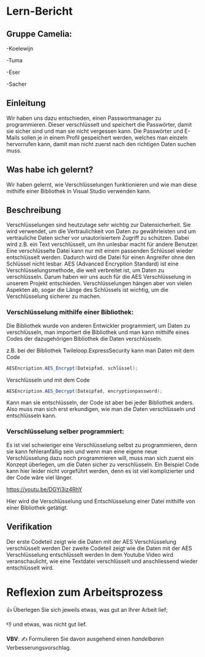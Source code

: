 # Lern-Bericht

## Gruppe Camelia:

-Koelewijn

-Tuma

-Eser

-Sacher

## Einleitung

Wir haben uns dazu entschieden, einen Passwortmanager zu programmieren. Dieser verschlüsselt und speichert die Passwörter, damit sie sicher sind und man sie nicht vergessen kann. Die Passwörter und E-Mails sollen je in einem Profil gespeichert werden, welches man einzeln hervorrufen kann, damit man nicht zuerst nach den richtigen Daten suchen muss.

## Was habe ich gelernt?

Wir haben gelernt, wie Verschlüsselungen funktionieren und wie man diese mithilfe einer Bibliothek in Visual Studio verwenden kann.

## Beschreibung

Verschlüsselungen sind heutzutage sehr wichtig zur Datensicherheit. Sie wird verwendet, um die Vertraulichkeit von Daten zu gewährleisten und um vertrauliche Daten sicher vor unautorisiertem Zugriff zu schützen. Dabei wird z.B. ein Text verschlüsselt, um ihn unlesbar macht für andere Benutzer. Eine verschlüsselte Datei kann nur mit einem passenden Schlüssel wieder entschlüsselt werden. Dadurch wird die Datei für einen Angreifer ohne den Schlüssel nicht lesbar. AES (Advanced Encryption Standard) ist eine Verschlüsselungsmethode, die weit verbreitet ist, um Daten zu verschlüsseln. Darum haben wir uns auch für die AES Verschlüsselung in unserem Projekt entschieden. Verschlüsselungen hängen aber von vielen Aspekten ab, sogar die Länge des Schlüssels ist wichtig, um die Verschlüsselung sicherer zu machen.

### Verschlüsselung mithilfe einer Bibliothek:

Die Bibliothek wurde von anderen Entwickler programmiert, um Daten zu verschlüsseln, man importiert die Bibliothek und man kann mithilfe eines Codes der dazugehörigen Bibliothek die Daten verschlüsseln.

z.B. bei der Bibliothek Twileloop.ExpressSecurity kann man Daten mit dem Code

```csharp
AESEncription.AES_Encrypt(Dateipfad, schlüssel);
```

Verschlüsseln und mit dem Code 

```csharp
AESEncription.AES_Decrypt(Dateipfad, encryptionpassword);
```

Kann man sie entschlüsseln, der Code ist aber bei jeder Bibliothek anders. Also muss man sich erst erkundigen, wie man die Daten verschlüsseln und entschlüsseln kann.

### Verschlüsselung selber programmiert:

Es ist viel schwieriger eine Verschlüsselung selbst zu programmieren, denn sie kann fehleranfällig sein und wenn man eine eigene neue Verschlüsselung dazu noch programmieren will, muss man sich zuerst ein Konzept überlegen, um die Daten sicher zu verschlüsseln. Ein Beispiel Code kann hier leider nicht vorgeführt werden, denn es ist viel komplizierter und der Code wäre viel länger.


https://youtu.be/DGYi3iz4RhY


Hier wird die Verschlüsselung und Entschlüsselung einer Datei mithilfe von einer Bibliothek getätigt.

## Verifikation

Der erste Codeteil zeigt wie die Daten mit der AES Verschlüsselung verschlüsselt werden
Der zweite Codeteil zeigt wie die Daten mit der AES Verschlüsselung entschlüsselt werden
In dem Youtube Video wird veranschaulicht, wie eine Textdatei verschlüsselt und anschliessend wieder entschlüsselt wird.

# Reflexion zum Arbeitsprozess

👍 Überlegen Sie sich jeweils etwas, was gut an Ihrer Arbeit lief; 

👎 und etwas, was nicht gut lief.

**VBV**: ✍️ Formulieren Sie davon ausgehend einen *handelbaren* Verbesserungsvorschlag.
